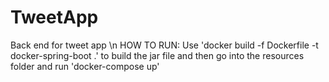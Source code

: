 # TweetApp
Back end for tweet app \n
HOW TO RUN:
Use 'docker build -f Dockerfile -t docker-spring-boot .' to build the jar file
and then go into the resources folder and run 'docker-compose up'
